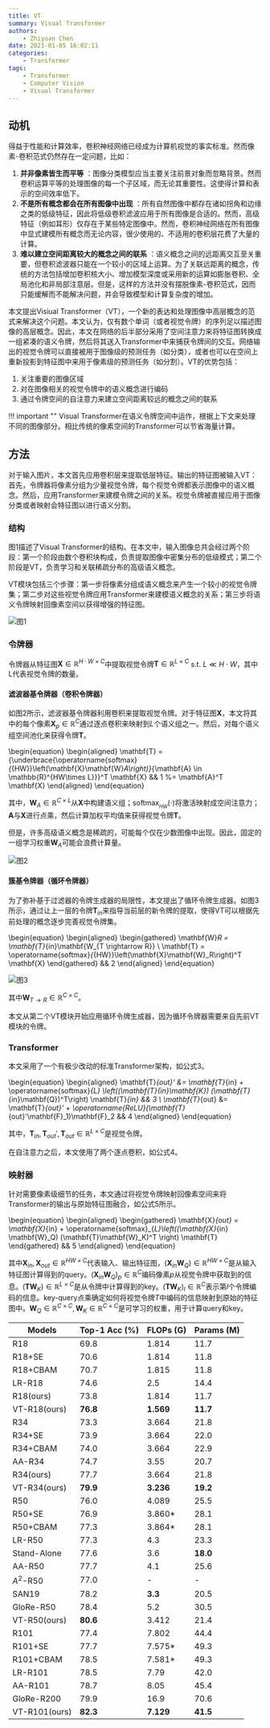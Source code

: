 ```yaml
---
title: VT
summary: Visual Transformer
authors:
    - Zhiyuan Chen
date: 2021-01-05 16:02:11
categories:
    - Transformer
tags:
    - Transformer
    - Computer Vision
    - Visual Transformer
---
```


## 动机

得益于性能和计算效率，卷积神经网络已经成为计算机视觉的事实标准。然而像素-卷积范式仍然存在一定问题，比如：

1. **并非像素皆生而平等** ：图像分类模型应当主要关注前景对象而忽略背景。然而卷积运算平等的处理图像的每一个子区域，而无论其重要性。这使得计算和表示的空间效率低下。
2. **​​不是所有概念都会在所有图像中出现** ：所有自然图像中都存在诸如拐角和边缘之类的低级特征，因此将低级卷积滤波应用于所有图像是合适的。然而，高级特征（例如耳形）仅存在于某些特定图像中。然而，卷积神经网络在所有图像中显式建模所有概念而无论内容，很少使用的、不适用的卷积层花费了大量的计算。
3. **难以建立空间距离较大的概念之间的联系** ：语义概念之间的远距离交互至关重要，但卷积滤波器只能在一个较小的区域上运算。为了关联远距离的概念，传统的方法包括增加卷积核大小、增加模型深度或采用新的运算如膨胀卷积、全局池化和非局部注意层。但是，这样的方法并没有摆脱像素-卷积范式，因而只能缓解而不能解决问题，并会导致模型和计算复杂度的增加。

本文提出Visiual Transformer（VT），一个新的表达和处理图像中高层概念的范式来解决这个问题。本文认为，仅有数个单词（或者视觉令牌）的序列足以描述图像的高层概念。因此，本文在网络的后半部分采用了空间注意力来将特征图转换成一组紧凑的语义令牌，然后将其送入Transformer中来捕获令牌间的交互。网络输出的视觉令牌可以直接被用于图像级的预测任务（如分类），或者也可以在空间上重新投影到特征图中来用于像素级的预测任务（如分割）。VT的优势包括：

1. 关注重要的图像区域
2. 对在图像相关的视觉令牌中的语义概念进行编码
3. 通过令牌空间的自注意力来建立空间距离较远的概念之间的联系

!!! important ""
    Visual Transformer在语义令牌空间中运作，根据上下文来处理不同的图像部分。相比传统的像素空间的Transformer可以节省海量计算。

## 方法

对于输入图片，本文首先应用卷积层来提取低层特征。输出的特征图被输入VT：首先，令牌器将像素分组为少量视觉令牌，每个视觉令牌都表示图像中的语义概念。然后，应用Transformer来建模令牌之间的关系。视觉令牌被直接应用于图像分类或者映射会特征图以进行语义分割。

### 结构

图1描述了Visual Transformer的结构。在本文中，输入图像总共会经过两个阶段：第一个阶段由数个卷积块构成，负责提取图像中密集分布的低级模式；第二个阶段是VT，负责学习和关联稀疏分布的高级语义概念。

VT模块包括三个步骤：第一步将像素分组成语义概念来产生一个较小的视觉令牌集；第二步对这些视觉令牌应用Transformer来建模语义概念的关系；第三步将语义令牌映射回像素空间以获得增强的特征图。

![图1](visual_transformer/vt_diagram.svg "图1")

### 令牌器

令牌器从特征图$\mathbf{X} \in \mathbb{R}^{H \cdot W \times C}$中提取视觉令牌$\mathbf{T} \in \mathbb{R}^{L \times C}$ s.t. $L \ll H \cdot W$，其中L代表视觉令牌的数量。

#### 滤波器基令牌器（卷积令牌器）

如图2所示，滤波器基令牌器利用卷积来提取视觉令牌。对于特征图$\mathbf{X}$，本文将其中的每个像素$\mathbf{X}_p \in \mathbb{R}^C$通过逐点卷积来映射到$L$个语义组之一。然后，对每个语义组空间池化来获得令牌$\mathbf{T}$。

\begin{equation}
    \begin{aligned}
        \mathbf{T} = {\underbrace{\operatorname{softmax}_{_{HW}}\left(\mathbf{X}\mathbf{W}_A\right)}_{\mathbf{A} \in \mathbb{R}^{HW\times L}}}^T \mathbf{X} && 1
        %= \mathbf{A}^T \mathbf{X}
    \end{aligned}
\end{equation}

其中，$\mathbf{W}_A \in \mathbb{R}^{C\times L}$从$\mathbf{X}$中构建语义组；$\operatorname{softmax}_{_{HW}}(\cdot)$将激活映射成空间注意力；$\mathbf{A}$与$\mathbf{X}$进行点乘，然后计算加权平均值来获得视觉令牌$\mathbf{T}$。

但是，许多高级语义概念是稀疏的，可能每个仅在少数图像中出现。因此，固定的一组学习权重$\mathbf {W}_A$可能会浪费计算量。

![图2](visual_transformer/filter_based_tokenizder.svg "图2")

#### 簇基令牌器（循环令牌器）

为了弥补基于过滤器的令牌生成器的局限性，本文提出了循环令牌生成器。如图3所示，通过让上一层的令牌$\mathbf{T}_{in}$来指导当前层的新令牌的提取，使得VT可以根据先前处理的概念逐步完善视觉令牌集。

\begin{equation}
    \begin{aligned}
        \begin{gathered}
            \mathbf{W}_R = \mathbf{T}_{in}\mathbf{W_{T \rightarrow R}} \\
            \mathbf{T} = \operatorname{softmax}_{_{HW}}\left(\mathbf{X}\mathbf{W}_R\right)^T \mathbf{X}
        \end{gathered} && 2
    \end{aligned}
\end{equation}

![图3](visual_transformer/cluster_based_tokenizer.svg "图3")

其中$\mathbf{W}_{T \rightarrow R} \in \mathbb{R}^{C \times C}$。

本文从第二个VT模块开始应用循环令牌生成器，因为循环令牌器需要来自先前VT模块的令牌。

### Transformer

本文采用了一个有极少改动的标准Transformer架构，如公式3。

\begin{equation}
    \begin{aligned}
        \mathbf{T}_{out}' &= \mathbf{T}_{in} + \operatorname{softmax}_{_L} \left((\mathbf{T}_{in}\mathbf{K}) (\mathbf{T}_{in}\mathbf{Q})^T\right) \mathbf{T}_{in} && 3 \\
        \mathbf{T}_{out} &= \mathbf{T}_{out}' + \operatorname{ReLU}(\mathbf{T}_{out}'\mathbf{F}_1)\mathbf{F}_2 && 4
    \end{aligned}
\end{equation}

其中，$\mathbf{T}_{in}, \mathbf{T}_{out}', \mathbf{T}_{out} \in \mathbb{R}^{L\times C}$是视觉令牌。

在自注意力之后，本文使用了两个逐点卷积，如公式4。

### 映射器

针对需要像素级细节的任务，本文通过将视觉令牌映射回像素空间来将Transformer的输出与原始特征图融合，如公式5所示。

\begin{equation}
    \begin{aligned}
        \begin{gathered}
            \mathbf{X}_{out} = \mathbf{X}_{in} + \operatorname{softmax}_{_L}\left((\mathbf{X}_{in} \mathbf{W}_Q) (\mathbf{T}\mathbf{W}_K)^T \right) \mathbf{T}
        \end{gathered} && 5
    \end{aligned}
\end{equation}

其中$\mathbf{X}_{in}, \mathbf{X}_{out} \in \mathbb{R}^{HW\times C}$代表输入、输出特征图，$(\mathbf{X}_{in} \mathbf{W}_Q) \in \mathbb{R}^{HW\times C}$是从输入特征图计算得到的query。$(\mathbf{X}_{in} \mathbf{W}_Q)_p \in \mathbb{R}^C$编码像素$p$从视觉令牌中获取到的信息。$(\mathbf{T}\mathbf{W}_K) \in \mathbb{R}^{L\times C}$是从令牌中计算得到的key。$(\mathbf{T}\mathbf{W}_K)_l \in \mathbb{R}^C$表示第$l$个令牌编码的信息。key-query点乘确定如何将视觉令牌$T$中编码的信息映射到原始的特征图中。$\mathbf{W}_Q \in \mathbb{R}^{C\times C}, \mathbf{W}_K \in \mathbb{R}^{C\times C}$是可学习的权重，用于计算query和key。

| Models        | Top-1 Acc (%) | FLOPs (G)      | Params (M)    |
|---------------|----------------|----------------|---------------|
| R18           | 69.8           | 1.814          | 11.7          |
| R18+SE        | 70.6           | 1.814          | 11.8          |
| R18+CBAM      | 70.7           | 1.815          | 11.8          |
| LR-R18        | 74.6           | 2.5            | 14.4          |
| R18(ours)     | 73.8           | 1.814          | 11.7          |
| VT-R18(ours)  | **76.8**       | **1.569**      | **11.7**      |
| R34           | 73.3           | 3.664          | 21.8          |
| R34+SE        | 73.9           | 3.664          | 22.0          |
| R34+CBAM      | 74.0           | 3.664          | 22.9          |
| AA-R34        | 74.7           | 3.55           | 20.7          |
| R34(ours)     | 77.7           | 3.664          | 21.8          |
| VT-R34(ours)  | **79.9**       | **3.236**      | **19.2**      |
| R50           | 76.0           | 4.089          | 25.5          |
| R50+SE        | 76.9           | 3.860*         | 28.1          |
| R50+CBAM      | 77.3           | 3.864*         | 28.1          |
| LR-R50        | 77.3           | 4.3            | 23.3          |
| Stand-Alone   | 77.6           | 3.6            | **18.0**      |
| AA-R50        | 77.7           | 4.1            | 25.6          |
| $A^2$-R50     | 77.0           | -              | -             |
| SAN19         | 78.2           | **3.3**        | 20.5          |
| GloRe-R50     | 78.4           | 5.2            | 30.5          |
| VT-R50(ours)  | **80.6**       | 3.412          | 21.4          |
| R101          | 77.4           | 7.802          | 44.4          |
| R101+SE       | 77.7           | 7.575*         | 49.3          |
| R101+CBAM     | 78.5           | 7.581*         | 49.3          |
| LR-R101       | 78.5           | 7.79           | 42.0          |
| AA-R101       | 78.7           | 8.05           | 45.4          |
| GloRe-R200    | 79.9           | 16.9           | 70.6          |
| VT-R101(ours) | **82.3**       | **7.129**      | **41.5**      |
